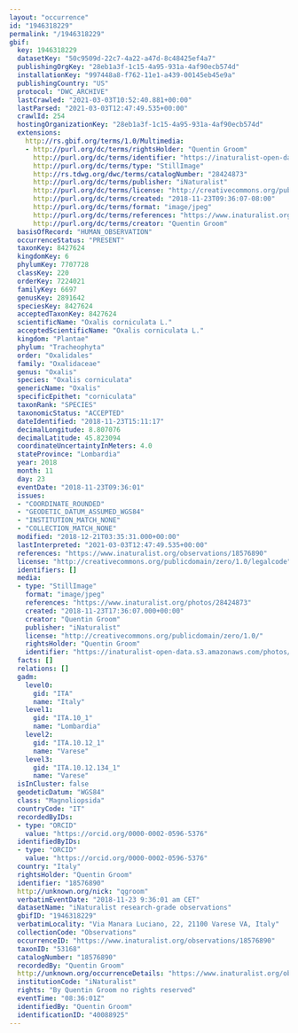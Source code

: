 ```yaml
---
layout: "occurrence"
id: "1946318229"
permalink: "/1946318229"
gbif:
  key: 1946318229
  datasetKey: "50c9509d-22c7-4a22-a47d-8c48425ef4a7"
  publishingOrgKey: "28eb1a3f-1c15-4a95-931a-4af90ecb574d"
  installationKey: "997448a8-f762-11e1-a439-00145eb45e9a"
  publishingCountry: "US"
  protocol: "DWC_ARCHIVE"
  lastCrawled: "2021-03-03T10:52:40.881+00:00"
  lastParsed: "2021-03-03T12:47:49.535+00:00"
  crawlId: 254
  hostingOrganizationKey: "28eb1a3f-1c15-4a95-931a-4af90ecb574d"
  extensions:
    http://rs.gbif.org/terms/1.0/Multimedia:
    - http://purl.org/dc/terms/rightsHolder: "Quentin Groom"
      http://purl.org/dc/terms/identifier: "https://inaturalist-open-data.s3.amazonaws.com/photos/28424873/original.jpeg?1542985882"
      http://purl.org/dc/terms/type: "StillImage"
      http://rs.tdwg.org/dwc/terms/catalogNumber: "28424873"
      http://purl.org/dc/terms/publisher: "iNaturalist"
      http://purl.org/dc/terms/license: "http://creativecommons.org/publicdomain/zero/1.0/"
      http://purl.org/dc/terms/created: "2018-11-23T09:36:07-08:00"
      http://purl.org/dc/terms/format: "image/jpeg"
      http://purl.org/dc/terms/references: "https://www.inaturalist.org/photos/28424873"
      http://purl.org/dc/terms/creator: "Quentin Groom"
  basisOfRecord: "HUMAN_OBSERVATION"
  occurrenceStatus: "PRESENT"
  taxonKey: 8427624
  kingdomKey: 6
  phylumKey: 7707728
  classKey: 220
  orderKey: 7224021
  familyKey: 6697
  genusKey: 2891642
  speciesKey: 8427624
  acceptedTaxonKey: 8427624
  scientificName: "Oxalis corniculata L."
  acceptedScientificName: "Oxalis corniculata L."
  kingdom: "Plantae"
  phylum: "Tracheophyta"
  order: "Oxalidales"
  family: "Oxalidaceae"
  genus: "Oxalis"
  species: "Oxalis corniculata"
  genericName: "Oxalis"
  specificEpithet: "corniculata"
  taxonRank: "SPECIES"
  taxonomicStatus: "ACCEPTED"
  dateIdentified: "2018-11-23T15:11:17"
  decimalLongitude: 8.807076
  decimalLatitude: 45.823094
  coordinateUncertaintyInMeters: 4.0
  stateProvince: "Lombardia"
  year: 2018
  month: 11
  day: 23
  eventDate: "2018-11-23T09:36:01"
  issues:
  - "COORDINATE_ROUNDED"
  - "GEODETIC_DATUM_ASSUMED_WGS84"
  - "INSTITUTION_MATCH_NONE"
  - "COLLECTION_MATCH_NONE"
  modified: "2018-12-21T03:35:31.000+00:00"
  lastInterpreted: "2021-03-03T12:47:49.535+00:00"
  references: "https://www.inaturalist.org/observations/18576890"
  license: "http://creativecommons.org/publicdomain/zero/1.0/legalcode"
  identifiers: []
  media:
  - type: "StillImage"
    format: "image/jpeg"
    references: "https://www.inaturalist.org/photos/28424873"
    created: "2018-11-23T17:36:07.000+00:00"
    creator: "Quentin Groom"
    publisher: "iNaturalist"
    license: "http://creativecommons.org/publicdomain/zero/1.0/"
    rightsHolder: "Quentin Groom"
    identifier: "https://inaturalist-open-data.s3.amazonaws.com/photos/28424873/original.jpeg?1542985882"
  facts: []
  relations: []
  gadm:
    level0:
      gid: "ITA"
      name: "Italy"
    level1:
      gid: "ITA.10_1"
      name: "Lombardia"
    level2:
      gid: "ITA.10.12_1"
      name: "Varese"
    level3:
      gid: "ITA.10.12.134_1"
      name: "Varese"
  isInCluster: false
  geodeticDatum: "WGS84"
  class: "Magnoliopsida"
  countryCode: "IT"
  recordedByIDs:
  - type: "ORCID"
    value: "https://orcid.org/0000-0002-0596-5376"
  identifiedByIDs:
  - type: "ORCID"
    value: "https://orcid.org/0000-0002-0596-5376"
  country: "Italy"
  rightsHolder: "Quentin Groom"
  identifier: "18576890"
  http://unknown.org/nick: "qgroom"
  verbatimEventDate: "2018-11-23 9:36:01 am CET"
  datasetName: "iNaturalist research-grade observations"
  gbifID: "1946318229"
  verbatimLocality: "Via Manara Luciano, 22, 21100 Varese VA, Italy"
  collectionCode: "Observations"
  occurrenceID: "https://www.inaturalist.org/observations/18576890"
  taxonID: "53168"
  catalogNumber: "18576890"
  recordedBy: "Quentin Groom"
  http://unknown.org/occurrenceDetails: "https://www.inaturalist.org/observations/18576890"
  institutionCode: "iNaturalist"
  rights: "By Quentin Groom no rights reserved"
  eventTime: "08:36:01Z"
  identifiedBy: "Quentin Groom"
  identificationID: "40088925"
---
```

